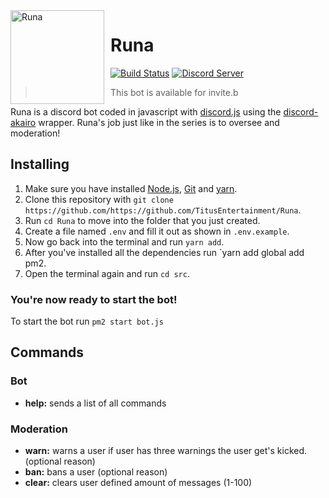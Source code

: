 <img width="150" height="150" align="left" style="float: left; margin: 0 10px 0 0;" alt="Runa" src="https://i.imgur.com/4BMLwt0.gif">  

# Runa

[![Build Status](https://travis-ci.org/dragonfire535/xiao.svg?branch=master)](https://travis-ci.org/dragonfire535/xiao)
[![Discord Server](https://discordapp.com/api/guilds/585164156710158337/embed.png)](https://discord.gg/mCjCkB8)
> This bot is available for invite.b

Runa is a discord bot coded in javascript   with [discord.js](https://discord.js.org/#/) using the
[discord-akairo](https://discord-akairo.github.io/#/) wrapper. Runa's job just like in the series is to oversee and moderation!

## Installing

1. Make sure you have installed [Node.js](https://nodejs.org/en/), [Git](https://git-scm.com/) and [yarn](https://yarnpkg.com/).
2. Clone this repository with `git clone https://github.com/https://github.com/TitusEntertainment/Runa`.
3. Run `cd Runa` to move into the folder that you just created.
4. Create a file named `.env` and fill it out as shown in `.env.example`.
5. Now go back into the terminal and run `yarn add`.
6. After you've installed all the dependencies run `yarn add global add pm2.
7. Open the terminal again and run `cd src`.

### You're now ready to start the bot!

To start the bot run `pm2 start bot.js`


## Commands


### Bot
*   **help:** sends a list of all commands

### Moderation
*   **warn:** warns a user if user has three warnings the user get's kicked. (optional reason)
*   **ban:** bans a user (optional reason)
*   **clear:** clears user defined amount of messages (1-100)

